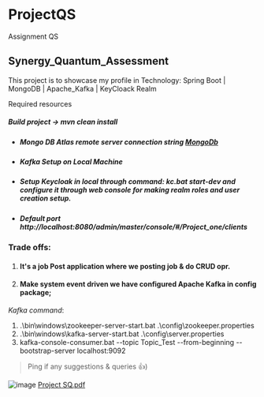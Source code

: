 # ProjectQS
Assignment QS
## Synergy_Quantum_Assessment

This project is to showcase my profile in Technology: Spring Boot | MongoDB | Apache_Kafka | KeyCloack Realm

Required resources
##### Build project -> mvn clean install
* #####  Mongo DB Atlas remote server connection string [MongoDb](https://account.mongodb.com/account/login?_ga=2.186707873.862837358.1681463533-1738354520.1673778328 "Atlas Login")
* #####  Kafka Setup on Local Machine
* #####  Setup Keycloak in local through command: kc.bat start-dev and configure it through web console for making realm roles and user creation setup.
* #####  Default port http://localhost:8080/admin/master/console/#/Project_one/clients

### Trade offs:
1. ####  It's a job Post application where we posting job & do CRUD opr.
2. #### Make system event driven we have configured Apache Kafka in config package;


_Kafka command_:
1. .\bin\windows\zookeeper-server-start.bat .\config\zookeeper.properties 
2. .\bin\windows\kafka-server-start.bat .\config\server.properties
3. kafka-console-consumer.bat --topic Topic_Test --from-beginning --bootstrap-server localhost:9092




>Ping if any suggestions & queries 👍)

![image](https://github.com/sudoshubh/ProjectQS/assets/38440523/5572395f-6646-47ec-8a30-7e389d3fbaf3)
[Project SQ.pdf](https://github.com/sudoshubh/ProjectQS/files/12333754/Project.SQ.pdf)
